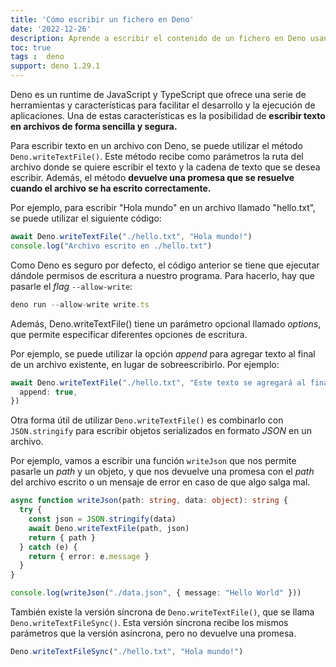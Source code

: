 ```yaml
---
title: 'Cómo escribir un fichero en Deno'
date: '2022-12-26'
description: Aprende a escribir el contenido de un fichero en Deno usando 
toc: true
tags :  deno
support: deno 1.29.1
---
```


Deno es un runtime de JavaScript y TypeScript que ofrece una serie de herramientas y características para facilitar el desarrollo y la ejecución de aplicaciones. Una de estas características es la posibilidad de **escribir texto en archivos de forma sencilla y segura.**

Para escribir texto en un archivo con Deno, se puede utilizar el método `Deno.writeTextFile()`. Este método recibe como parámetros la ruta del archivo donde se quiere escribir el texto y la cadena de texto que se desea escribir. Además, el método **devuelve una promesa que se resuelve cuando el archivo se ha escrito correctamente.**

Por ejemplo, para escribir "Hola mundo" en un archivo llamado "hello.txt", se puede utilizar el siguiente código:

```typescript
await Deno.writeTextFile("./hello.txt", "Hola mundo!")
console.log("Archivo escrito en ./hello.txt")
```

Como Deno es seguro por defecto, el código anterior se tiene que ejecutar dándole permisos de escritura a nuestro programa. Para hacerlo, hay que pasarle el *flag* `--allow-write`:

```typescript
deno run --allow-write write.ts
```

Además, Deno.writeTextFile() tiene un parámetro opcional llamado *options*, que permite especificar diferentes opciones de escritura.

Por ejemplo, se puede utilizar la opción *append* para agregar texto al final de un archivo existente, en lugar de sobreescribirlo. Por ejemplo:

```typescript
await Deno.writeTextFile("./hello.txt", "Este texto se agregará al final.", {
  append: true,
})
```

Otra forma útil de utilizar `Deno.writeTextFile()` es combinarlo con `JSON.stringify` para escribir objetos serializados en formato *JSON* en un archivo.

Por ejemplo, vamos a escribir una función `writeJson` que nos permite pasarle un *path* y un objeto, y que nos devuelve una promesa con el *path* del archivo escrito o un mensaje de error en caso de que algo salga mal.

```typescript
async function writeJson(path: string, data: object): string {
  try {
    const json = JSON.stringify(data)
    await Deno.writeTextFile(path, json)
    return { path }
  } catch (e) {
    return { error: e.message }
  }
}

console.log(writeJson("./data.json", { message: "Hello World" }))
```

También existe la versión síncrona de `Deno.writeTextFile()`, que se llama `Deno.writeTextFileSync()`. Esta versión síncrona recibe los mismos parámetros que la versión asíncrona, pero no devuelve una promesa.

```typescript
Deno.writeTextFileSync("./hello.txt", "Hola mundo!")
```
